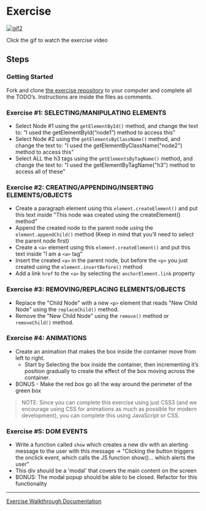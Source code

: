 # Exercise

[![gif2](/assets/images/lectures/javascript/DOM-Exercise-high.gif)](https://vimeo.com/511319794)

Click the gif to watch the exercise video

## Steps

### Getting Started

Fork and clone [the exercise repository](https://github.com/Bryantellius/JS_DOM-Events) to your computer and complete all the TODO’s. Instructions are inside the files as comments.

### Exercise #1: SELECTING/MANIPULATING ELEMENTS

- Select Node #1 using the `getElementById()` method, and change the text to: “I used the getElementById(“node1”) method to access this”
- Select Node #2 using the `getElementsByClassName()` method, and change the text to: "I used the getElementByClassName("node2") method to access this"
- Select ALL the h3 tags using the `getElementsByTagName()` method, and change the text to: "I used the getElementByTagName("h3") method to access all of these"

### Exercise #2: CREATING/APPENDING/INSERTING ELEMENTS/OBJECTS

- Create a paragraph element using this `element.createElement()` and put this text inside "This node was created using the createElement() method"
- Append the created node to the parent node using the `element.appendChild()` method (Keep in mind that you’ll need to select the parent node first)
- Create a `<a>` element using this `element.createElement()` and put this text inside "I am a `<a>` tag"
- Insert the created `<a>` in the parent node, but before the `<p>` you just created using the `element.insertBefore()` method
- Add a link `href` to the `<a>` by selecting the `anchorElement.link` property

### Exercise #3: REMOVING/REPLACING ELEMENTS/OBJECTS

- Replace the "Child Node" with a new `<p>` element that reads "New Child Node" using the `replaceChild()` method.
- Remove the "New Child Node" using the `remove()` method or `removeChild()` method.

### Exercise #4: ANIMATIONS

- Create an animation that makes the box inside the container move from left to right.
  - Start by Selecting the box inside the container, then incrementing it’s position gradually to create the effect of the box moving across the container.
- BONUS - Make the red box go all the way around the perimeter of the green box

> NOTE: Since you can complete this exercise using just CSS3 (and we encourage using CSS for animations as much as possible for modern development), you can complete this using JavaScript or CSS.

### Exercise #5: DOM EVENTS

- Write a function called `show` which creates a new div with an alerting message to the user with this message -> "Clicking the button triggers the onclick event, which calls the JS function show()... which alerts the user”
- This div should be a 'modal' that covers the main content on the screen
- BONUS: The modal popup should be able to be closed. Refactor for this functionality

---

[Exercise Walkthrough Documentation](https://docs.google.com/document/u/1/d/1dCV5H7Nf3_Fmf7ejtHaFuXdf1TVQ_xGR38lKVPIkyIE/edit)

<br>
